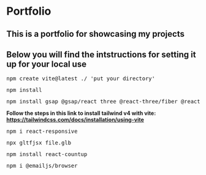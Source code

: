 # Portfolio 

## This is a portfolio for showcasing my projects

## Below you will find the intstructions for setting it up for your local use

<pre>
npm create vite@latest ./ 'put your directory'
</pre>

<pre>
npm install
</pre>

<pre>
npm install gsap @gsap/react three @react-three/fiber @react-three/drei @react-three/postprocessing
</pre>

**Follow the steps in this link to install tailwind v4 with vite: https://tailwindcss.com/docs/installation/using-vite**

<pre>
npm i react-responsive
</pre>


<pre>
npx gltfjsx file.glb
</pre>

<pre>
npm install react-countup
</pre>

<pre>
npm i @emailjs/browser
</pre>
